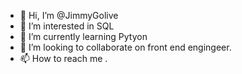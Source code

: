 - 👋 Hi, I’m @JimmyGolive
- 👀 I’m interested in SQL
- 🌱 I’m currently learning Pytyon
- 💞️ I’m looking to collaborate on front end engingeer.
- 📫 How to reach me . 

<!---
JimmyGolive/JimmyGolive is a ✨ special ✨ repository because its `README.md` (this file) appears on your GitHub profile.
You can click the Preview link to take a look at your changes.
--->
